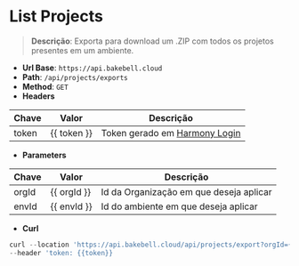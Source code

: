# List Projects

>**Descrição**:
> Exporta para download um .ZIP com todos os projetos presentes em um ambiente.

- **Url Base**: `https://api.bakebell.cloud`
- **Path**: `/api/projects/exports`
- **Method**: `GET`
- **Headers**

| Chave | Valor | Descrição |
|-------|-------|-----------|
| token | {{ token }} | Token gerado em [Harmony Login](/pt/token/harmony-login-token-only.md) |

- **Parameters**

| Chave | Valor | Descrição |
|-------|-------|-----------|
| orgId | {{ orgId }} | Id da Organização em que deseja aplicar |
| envId | {{ envId }} | Id do ambiente em que deseja aplicar |

- **Curl**

```javascript
curl --location 'https://api.bakebell.cloud/api/projects/export?orgId={{ordId}}&envId={{envId}}' \
--header 'token: {{token}}
```